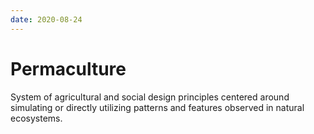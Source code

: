 ```yaml
---
date: 2020-08-24
---
```


# Permaculture

System of agricultural and social design principles centered around simulating or directly utilizing patterns and features observed in natural ecosystems.
